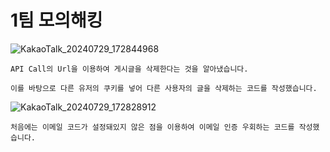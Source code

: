 # 1팀 모의해킹

![KakaoTalk_20240729_172844968](https://github.com/user-attachments/assets/851a137b-3d0d-47b6-8808-5c4f883738f2)

```
API Call의 Url을 이용하여 게시글을 삭제한다는 것을 알아냈습니다.

이를 바탕으로 다른 유저의 쿠키를 넣어 다른 사용자의 글을 삭제하는 코드를 작성했습니다.
```

![KakaoTalk_20240729_172828912](https://github.com/user-attachments/assets/60e6e797-bdb9-4b83-af5e-7e321d92c72e)

```
처음에는 이메일 코드가 설정돼있지 않은 점을 이용하여 이메일 인증 우회하는 코드를 작성했습니다.
```
